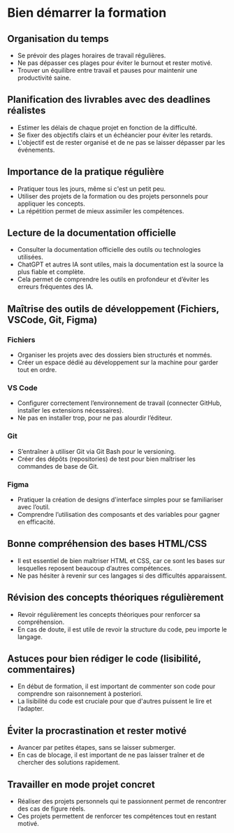 # Bien démarrer la formation

## Organisation du temps

- Se prévoir des plages horaires de travail régulières.
- Ne pas dépasser ces plages pour éviter le burnout et rester motivé.
- Trouver un équilibre entre travail et pauses pour maintenir une productivité saine.

## Planification des livrables avec des deadlines réalistes

- Estimer les délais de chaque projet en fonction de la difficulté.
- Se fixer des objectifs clairs et un échéancier pour éviter les retards.
- L'objectif est de rester organisé et de ne pas se laisser dépasser par les événements.

## Importance de la pratique régulière

- Pratiquer tous les jours, même si c'est un petit peu.
- Utiliser des projets de la formation ou des projets personnels pour appliquer les concepts.
- La répétition permet de mieux assimiler les compétences.

## Lecture de la documentation officielle

- Consulter la documentation officielle des outils ou technologies utilisées.
- ChatGPT et autres IA sont utiles, mais la documentation est la source la plus fiable et complète.
- Cela permet de comprendre les outils en profondeur et d’éviter les erreurs fréquentes des IA.

## Maîtrise des outils de développement (Fichiers, VSCode, Git, Figma)

### Fichiers

- Organiser les projets avec des dossiers bien structurés et nommés.
- Créer un espace dédié au développement sur la machine pour garder tout en ordre.

### VS Code

- Configurer correctement l’environnement de travail (connecter GitHub, installer les extensions nécessaires).
- Ne pas en installer trop, pour ne pas alourdir l’éditeur.

### Git

- S’entraîner à utiliser Git via Git Bash pour le versioning.
- Créer des dépôts (repositories) de test pour bien maîtriser les commandes de base de Git.

### Figma

- Pratiquer la création de designs d'interface simples pour se familiariser avec l’outil.
- Comprendre l’utilisation des composants et des variables pour gagner en efficacité.

## Bonne compréhension des bases HTML/CSS

- Il est essentiel de bien maîtriser HTML et CSS, car ce sont les bases sur lesquelles reposent beaucoup d’autres compétences.
- Ne pas hésiter à revenir sur ces langages si des difficultés apparaissent.

## Révision des concepts théoriques régulièrement

- Revoir régulièrement les concepts théoriques pour renforcer sa compréhension.
- En cas de doute, il est utile de revoir la structure du code, peu importe le langage.

## Astuces pour bien rédiger le code (lisibilité, commentaires)

- En début de formation, il est important de commenter son code pour comprendre son raisonnement à posteriori.
- La lisibilité du code est cruciale pour que d'autres puissent le lire et l’adapter.

## Éviter la procrastination et rester motivé

- Avancer par petites étapes, sans se laisser submerger.
- En cas de blocage, il est important de ne pas laisser traîner et de chercher des solutions rapidement.

## Travailler en mode projet concret

- Réaliser des projets personnels qui te passionnent permet de rencontrer des cas de figure réels.
- Ces projets permettent de renforcer tes compétences tout en restant motivé.
